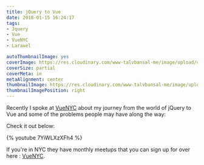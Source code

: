 ```yaml
---
title: jQuery to Vue
date: 2018-01-15 16:24:17
tags: 
- Jquery
- Vue
- VueNYC
- Laravel

autoThumbnailImage: yes
coverImage: https://res.cloudinary.com/www-talvbansal-me/image/upload/c_scale,w_1600/v1555352239/posts/nyc-from-empire-state.jpg
coverSize: partial
coverMeta: in
metaAlignment: center
thumbnailImage: https://res.cloudinary.com/www-talvbansal-me/image/upload/c_scale,w_280/v1555352239/posts/nyc-from-empire-state.jpg
thumbnailImagePosition: right
---
```


Recently I spoke at [VueNYC](http://vuejs.nyc/) about my journey from the world of jQuery to Vue and some of the problems people may have along the way:

Check it out below:

{% youtube 7YiWLXzXFh4 %}

If you're in NYC they have monthly meetups that you can sign up for over here : [VueNYC](https://www.meetup.com/vueJsNYC). 

<!-- more -->